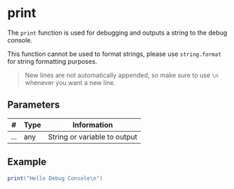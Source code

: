 # print

The `print` function is used for debugging and outputs a string to the debug console.

This function cannot be used to format strings, please use `string.format` for string formatting purposes.  

> New lines are not automatically appended, so make sure to use `\n` whenever you want a new line.

## Parameters

|  #  | Type  | Information      |
|-----|-------|------------------|
| ... | any   | String or variable to output |

## Example
```lua
print("Hello Debug Console\n")
```
